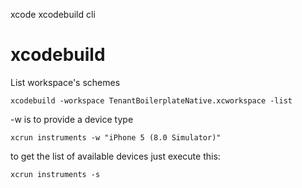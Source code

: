 xcode xcodebuild cli

# xcodebuild

List workspace's schemes

    xcodebuild -workspace TenantBoilerplateNative.xcworkspace -list 


-w is to provide a device type

    xcrun instruments -w "iPhone 5 (8.0 Simulator)"

to get the list of available devices just execute this:

    xcrun instruments -s
